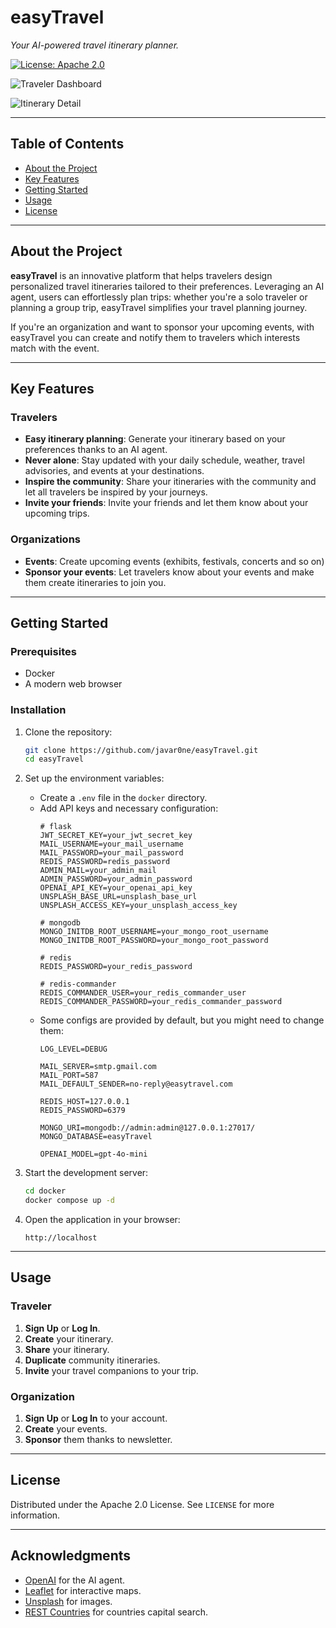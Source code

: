# **easyTravel**  
*Your AI-powered travel itinerary planner.*

[![License: Apache 2.0](https://img.shields.io/badge/license-Apache%202.0-blue?style=flat-square)](LICENSE)

![Traveler Dashboard](assets/traveler-dashboard.png)

![Itinerary Detail](assets/itinerary-detail.png)

---

## **Table of Contents**  
- [About the Project](#about-the-project)  
- [Key Features](#key-features)  
- [Getting Started](#getting-started)  
- [Usage](#usage)  
- [License](#license)  

---

## **About the Project**  
**easyTravel** is an innovative platform that helps travelers design personalized travel itineraries tailored to their preferences. 
Leveraging an AI agent, users can effortlessly plan trips: whether you're a solo traveler or planning a group trip, easyTravel simplifies your travel planning journey.

If you're an organization and want to sponsor your upcoming events, with easyTravel you can create and notify them to travelers which interests match with the event.

---

## **Key Features**  
### **Travelers**
- **Easy itinerary planning**: Generate your itinerary based on your preferences thanks to an AI agent.
- **Never alone**: Stay updated with your daily schedule, weather, travel advisories, and events at your destinations.
- **Inspire the community**: Share your itineraries with the community and let all travelers be inspired by your journeys.
- **Invite your friends**: Invite your friends and let them know about your upcoming trips.

### **Organizations**
- **Events**: Create upcoming events (exhibits, festivals, concerts and so on)
- **Sponsor your events**: Let travelers know about your events and make them create itineraries to join you.

---

## **Getting Started**
### **Prerequisites**  
- Docker  
- A modern web browser
### **Installation**  
1. Clone the repository:  
   ```bash
   git clone https://github.com/javar0ne/easyTravel.git
   cd easyTravel
   ```  

2. Set up the environment variables:  
   - Create a `.env` file in the `docker` directory.  
   - Add API keys and necessary configuration:
     ```env
     # flask
     JWT_SECRET_KEY=your_jwt_secret_key
     MAIL_USERNAME=your_mail_username
     MAIL_PASSWORD=your_mail_password
     REDIS_PASSWORD=redis_password
     ADMIN_MAIL=your_admin_mail
     ADMIN_PASSWORD=your_admin_password
     OPENAI_API_KEY=your_openai_api_key
     UNSPLASH_BASE_URL=unsplash_base_url
     UNSPLASH_ACCESS_KEY=your_unsplash_access_key
        
     # mongodb
     MONGO_INITDB_ROOT_USERNAME=your_mongo_root_username
     MONGO_INITDB_ROOT_PASSWORD=your_mongo_root_password
        
     # redis
     REDIS_PASSWORD=your_redis_password
        
     # redis-commander
     REDIS_COMMANDER_USER=your_redis_commander_user
     REDIS_COMMANDER_PASSWORD=your_redis_commander_password
     ```
   - Some configs are provided by default, but you might need to change them:
     ```env
     LOG_LEVEL=DEBUG
     
     MAIL_SERVER=smtp.gmail.com
     MAIL_PORT=587
     MAIL_DEFAULT_SENDER=no-reply@easytravel.com
     
     REDIS_HOST=127.0.0.1
     REDIS_PASSWORD=6379
     
     MONGO_URI=mongodb://admin:admin@127.0.0.1:27017/
     MONGO_DATABASE=easyTravel
     
     OPENAI_MODEL=gpt-4o-mini
     ```

3. Start the development server:  
   ```bash
   cd docker
   docker compose up -d
   ```  

4. Open the application in your browser:  
   ```
   http://localhost
   ```

---

## **Usage**  
### **Traveler**
1. **Sign Up** or **Log In**.
2. **Create** your itinerary.
3. **Share** your itinerary.
4. **Duplicate** community itineraries.
5. **Invite** your travel companions to your trip.
### **Organization**
1. **Sign Up** or **Log In** to your account.   
2. **Create** your events.
3. **Sponsor** them thanks to newsletter.

---

## **License**  
Distributed under the Apache 2.0 License. See `LICENSE` for more information.

---

## **Acknowledgments**  
- [OpenAI](https://openai.com) for the AI agent.  
- [Leaflet](https://leafletjs.com/) for interactive maps.
- [Unsplash](https://unsplash.com/) for images.
- [REST Countries](https://restcountries.com/) for countries capital search.